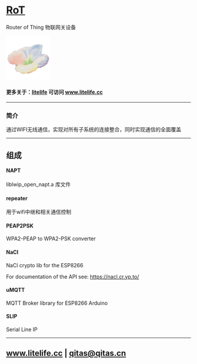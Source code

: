 ﻿# [RoT](https://github.com/litfe/RoT) 
 
Router of Thing 物联网关设备

[![sites](litelife/litelife.png)](http://www.litelife.cc)

#### 更多关于：[litelife](https://github.com/litfe/litelife) 可访问 www.litelife.cc

---

### 简介

通过WIFI无线通信，实现对所有子系统的连接整合，同时实现通信的全面覆盖

---

## 组成

#### NAPT

liblwip_open_napt.a 库文件

#### repeater

用于wifi中继和相关通信控制

#### PEAP2PSK

WPA2-PEAP to WPA2-PSK converter

#### NaCl

NaCl crypto lib for the ESP8266

For documentation of the API see: https://nacl.cr.yp.to/


#### uMQTT

MQTT Broker library for ESP8266 Arduino

#### SLIP

Serial Line IP

---

##  www.litelife.cc   |   qitas@qitas.cn
